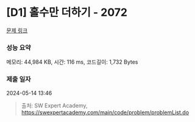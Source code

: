 # [D1] 홀수만 더하기 - 2072 

[문제 링크](https://swexpertacademy.com/main/code/problem/problemDetail.do?contestProbId=AV5QSEhaA5sDFAUq) 

### 성능 요약

메모리: 44,984 KB, 시간: 116 ms, 코드길이: 1,732 Bytes

### 제출 일자

2024-05-14 13:46



> 출처: SW Expert Academy, https://swexpertacademy.com/main/code/problem/problemList.do